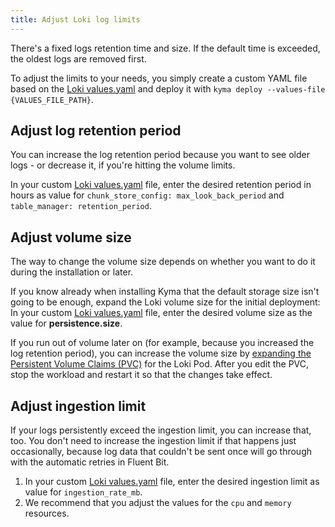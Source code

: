```yaml
---
title: Adjust Loki log limits
---
```


There's a fixed logs retention time and size. If the default time is exceeded, the oldest logs are removed first.

To adjust the limits to your needs, you simply create a custom YAML file based on the [Loki values.yaml](https://github.com/kyma-project/kyma/blob/main/resources/logging/charts/loki/values.yaml) and deploy it with `kyma deploy --values-file {VALUES_FILE_PATH}`.

## Adjust log retention period

You can increase the log retention period because you want to see older logs - or decrease it, if you're hitting the volume limits.

In your custom [Loki values.yaml](https://github.com/kyma-project/kyma/blob/main/resources/logging/charts/loki/values.yaml) file, enter the desired retention period in hours as value for `chunk_store_config: max_look_back_period` and `table_manager: retention_period`.

## Adjust volume size

The way to change the volume size depends on whether you want to do it during the installation or later.

If you know already when installing Kyma that the default storage size isn't going to be enough, expand the Loki volume size for the initial deployment:
In your custom [Loki values.yaml](https://github.com/kyma-project/kyma/blob/main/resources/logging/charts/loki/values.yaml) file, enter the desired volume size as the value for **persistence.size**.

If you run out of volume later on (for example, because you increased the log retention period), you can increase the volume size by [expanding the Persistent Volume Claims (PVC)](https://kubernetes.io/docs/concepts/storage/persistent-volumes/#expanding-persistent-volumes-claims) for the Loki Pod.
After you edit the PVC, stop the workload and restart it so that the changes take effect.

## Adjust ingestion limit

If your logs persistently exceed the ingestion limit, you can increase that, too.
You don't need to increase the ingestion limit if that happens just occasionally, because log data that couldn't be sent once will go through with the automatic retries in Fluent Bit.

1. In your custom [Loki values.yaml](https://github.com/kyma-project/kyma/blob/main/resources/logging/charts/loki/values.yaml) file, enter the desired ingestion limit as value for `ingestion_rate_mb`.
1. We recommend that you adjust the values for the `cpu` and `memory` resources.
